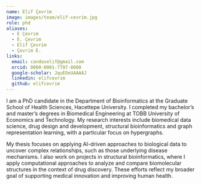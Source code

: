 ```yaml
---
name: Elif Çevrim
image: images/team/elif-cevrim.jpg
role: phd
aliases:
  - E Çevrim
  - E. Çevrim
  - Elif Çevrim
  - Çevrim E.
links:
  email: candaselif@gmail.com
  orcid: 0000-0001-7797-8080
  google-scholar: JquEOeUAAAAJ
  linkedin: elifcevrim
  github: elifcevrim
---
```


I am a PhD candidate in the Department of Bioinformatics at the Graduate School of Health Sciences, Hacettepe University. I completed my bachelor’s and master’s degrees in Biomedical Engineering at TOBB University of Economics and Technology. My research interests include biomedical data science, drug design and development, structural bioinformatics and graph representation learning, with a particular focus on hypergraphs. 

My thesis focuses on applying AI-driven approaches to biological data to uncover complex relationships, such as those underlying disease mechanisms. I also work on projects in structural bioinformatics, where I apply computational approaches to analyze and compare biomolecular structures in the context of drug discovery. These efforts reflect my broader goal of supporting medical innovation and improving human health.